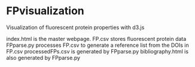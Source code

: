 FPvisualization
===============

Visualization of fluorescent protein properties with d3.js

index.html is the master webpage.
FP.csv stores fluorescent protein data
FPparse.py processes FP.csv to generate a reference list from the DOIs in FP.csv
processedFPs.csv is generated by FPparse.py
bibliography.html is also generated by FPparse.py
